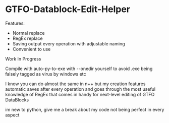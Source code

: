 # GTFO-Datablock-Edit-Helper

Features:
  - Normal replace
  - RegEx replace
  - Saving output every operation with adjustable naming
  - Convenient to use

Work In Progress

Compile with auto-py-to-exe with --onedir yourself to avoid .exe being falsely tagged as virus by windows etc





I know you can do almost the same in n++ but my creation features automatic saves after every operation and goes through the most useful knowledge of RegEx that comes in handy for next-level editing of GTFO DataBlocks

im new to python, give me a break about my code not being perfect in every aspect
